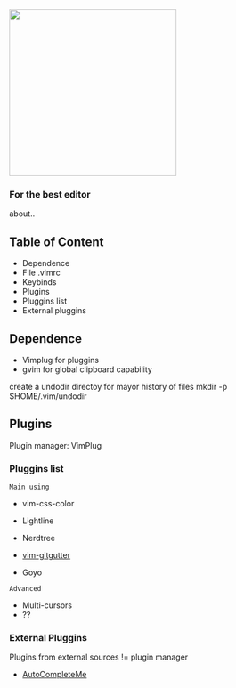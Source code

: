 <img src="https://seekvectorlogo.net/wp-content/uploads/2020/02/vim-vector-logo.png" align=center height=300px>

### For the best editor
about..

## Table of Content
+ Dependence
+ File .vimrc
+ Keybinds
+ Plugins
 + Pluggins list
 + External pluggins

## Dependence
+ Vimplug for pluggins
+ gvim for global clipboard capability

create a undodir directoy for mayor history of files
mkdir -p $HOME/.vim/undodir

## Plugins
Plugin manager: VimPlug

### Pluggins list
`Main using`
+ vim-css-color
+ Lightline
+ Nerdtree
+ [vim-gitgutter](https://github.com/airblade/vim-gitgutter)

+ Goyo

`Advanced`
* Multi-cursors
* ??

### External Pluggins
Plugins from external sources != plugin manager

+ [AutoCompleteMe](https://github.com/ajh17/VimCompletesMe)
